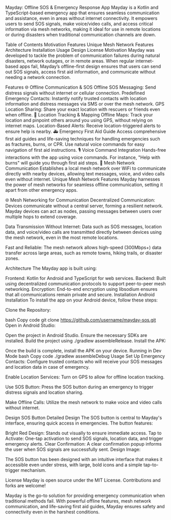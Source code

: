 Mayday: Offline SOS & Emergency Response App
Mayday is a Kotlin and TypeScript-based emergency app that ensures seamless communication and assistance, even in areas without internet connectivity. It empowers users to send SOS signals, make voice/video calls, and access critical information via mesh networks, making it ideal for use in remote locations or during disasters when traditional communication channels are down.

Table of Contents
Motivation
Features
Unique Mesh Network Features
Architecture
Installation
Usage
Design
License
Motivation
Mayday was developed to tackle the problem of communication failures during natural disasters, network outages, or in remote areas. When regular internet-based apps fail, Mayday’s offline-first design ensures that users can send out SOS signals, access first aid information, and communicate without needing a network connection.

Features
🌐 Offline Communication & SOS
Offline SOS Messaging: Send distress signals without internet or cellular connection.
Predefined Emergency Contacts: Instantly notify trusted contacts with location information and distress messages via SMS or over the mesh network.
GPS Location Sharing: Share your exact location with rescuers or friends even when offline.
📍 Location Tracking & Mapping
Offline Maps: Track your location and pinpoint others around you using GPS, without relying on internet maps.
Location-Based Alerts: Receive location-triggered alerts to ensure help is nearby.
🚑 Emergency First Aid Guide
Access comprehensive first aid guides and life-saving techniques for handling emergencies such as fractures, burns, or CPR.
Use natural voice commands for easy navigation of first aid instructions.
🎙️ Voice Command Integration
Hands-free interactions with the app using voice commands. For instance, "Help with burns" will guide you through first aid steps.
🔗 Mesh Network Communication
Establishes a local mesh network over WiFi to communicate directly with nearby devices, allowing text messages, voice, and video calls even without internet.
Unique Mesh Network Features
Mayday harnesses the power of mesh networks for seamless offline communication, setting it apart from other emergency apps.

🌐 Mesh Networking for Communication
Decentralized Communication: Devices communicate without a central server, forming a resilient network. Mayday devices can act as nodes, passing messages between users over multiple hops to extend coverage.

Data Transmission Without Internet: Data such as SOS messages, location data, and voice/video calls are transmitted directly between devices using the mesh network, even in the most remote locations.

Fast and Reliable: The mesh network allows high-speed (300Mbps+) data transfer across large areas, such as remote towns, hiking trails, or disaster zones.

Architecture
The Mayday app is built using:

Frontend: Kotlin for Android and TypeScript for web services.
Backend: Built using decentralized communication protocols to support peer-to-peer mesh networking.
Encryption: End-to-end encryption using libsodium ensures that all communications remain private and secure.
Installation
Android Installation
To install the app on your Android device, follow these steps:

Clone the Repository:

bash
Copy code
git clone https://github.com/username/mayday-sos.git
Open in Android Studio:

Open the project in Android Studio.
Ensure the necessary SDKs are installed.
Build the project using ./gradlew assembleRelease.
Install the APK:

Once the build is complete, install the APK on your device.
Running in Dev Mode
bash
Copy code
./gradlew assembleDebug
Usage
Set Up Emergency Contacts: Configure trusted contacts who will receive your SOS messages and location data in case of emergency.

Enable Location Services: Turn on GPS to allow for offline location tracking.

Use SOS Button: Press the SOS button during an emergency to trigger distress signals and location sharing.

Make Offline Calls: Utilize the mesh network to make voice and video calls without internet.

Design
SOS Button
Detailed Design
The SOS button is central to Mayday's interface, ensuring quick access in emergencies. The button features:

Bright Red Design: Stands out visually to ensure immediate access.
Tap to Activate: One-tap activation to send SOS signals, location data, and trigger emergency alerts.
Clear Confirmation: A clear confirmation popup informs the user when SOS signals are successfully sent.
Design Image:

The SOS button has been designed with an intuitive interface that makes it accessible even under stress, with large, bold icons and a simple tap-to-trigger mechanism.

License
Mayday is open source under the MIT License. Contributions and forks are welcome!

Mayday is the go-to solution for providing emergency communication when traditional methods fail. With powerful offline features, mesh network communication, and life-saving first aid guides, Mayday ensures safety and connectivity even in the harshest conditions.
